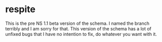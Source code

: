 # respite
This is the pre NS 1.1 beta version of the schema. I named the branch terribly and I am sorry for that. This version of the schema has a lot of unfixed bugs that I have no intention to fix, do whatever you want with it.
